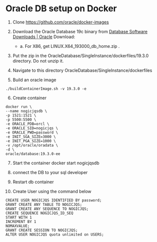# Oracle DB setup on Docker

1. Clone https://github.com/oracle/docker-images

2. Download the Oracle Database 19c binary from [Database Software Downloads | Oracle](https://www.oracle.com/database/technologies/oracle-database-software-downloads.html)
    Download:
    -   a. For X86, get LINUX.X64_193000_db_home.zip .

3. Put the zip in the OracleDatabase/SingleInstance/dockerfiles/19.3.0 directory. Do not unzip it.

4. Navigate to this directory OracleDatabase/SingleInstance/dockerfiles

5. Build an oracle image 
```
./buildContainerImage.sh -v 19.3.0 -e
```

6. Create container
```
docker run \
--name nogicjqsdb \
-p 1521:1521 \
-p 5500:5500 \
-e ORACLE_PDB=orcl \
-e ORACLE_SID=nogicjqs \
-e ORACLE_PWD=password \
-e INIT_SGA_SIZE=3000 \
-e INIT_PGA_SIZE=1000 \
-v /opt/oracle/oradata \
-d \
oracle/database:19.3.0-ee
```

7. Start the container docker start nogicjqsdb

8. connect the DB to your sql developer

10. Restart db container

11. Create User using the command below
```
CREATE USER NOGICJQS IDENTIFIED BY password;
GRANT CREATE ANY TABLE TO NOGICJQS;
GRANT CREATE ANY SEQUENCE TO NOGICJQS;
CREATE SEQUENCE NOGICJQS_ID_SEQ
START WITH 1
INCREMENT BY 1
NOMAXVALUE;
GRANT CREATE SESSION TO NOGICJQS;
ALTER USER NOGICJQS quota unlimited on USERS;
```